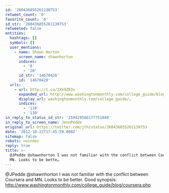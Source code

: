 ```yaml
---
id: '260436855261130753'
retweet_count: '0'
favorite_count: '0'
id_str: '260436855261130753'
retweeted: false
entities:
  hashtags: []
  symbols: []
  user_mentions:
    - name: Shawn Horton
      screen_name: shawnhorton
      indices:
        - '8'
        - '20'
      id_str: '14670420'
      id: '14670420'
  urls:
    - url: http://t.co/2Xk9ZR3s
      expanded_url: http://www.washingtonmonthly.com/college_guide/blog/coursera.php
      display_url: washingtonmonthly.com/college_guide/…
      indices:
        - '118'
        - '138'
in_reply_to_status_id_str: '259429566177751040'
in_reply_to_screen_name: JennPedde
original_url: https://twitter.com/jth/status/260436855261130753
date: '2012-10-22T17:45:59.000Z'
sitemap: false
robots: noindex
reply: true
title: >-
  @JPedde @shawnhorton I was not familiar with the conflict between Coursera and
  MN. Looks to be bette…
---
```


@JPedde @shawnhorton I was not familiar with the conflict between Coursera and MN. Looks to be better. Good synopsis: http://www.washingtonmonthly.com/college_guide/blog/coursera.php